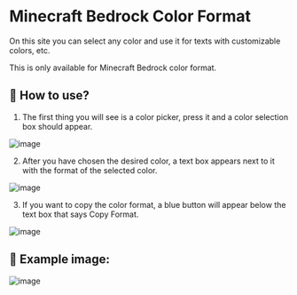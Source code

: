 # Minecraft Bedrock Color Format
On this site you can select any color and use it for texts with customizable colors, etc.

This is only available for Minecraft Bedrock color format.

## 🤔 How to use?
1. The first thing you will see is a color picker, press it and a color selection box should appear.

![image](https://github.com/user-attachments/assets/3ba993e8-aa16-44ad-a1bd-5cb23e8fadf9)

2. After you have chosen the desired color, a text box appears next to it with the format of the selected color.

![image](https://github.com/user-attachments/assets/22be861e-f1b5-429b-aa2f-0648995495bb)

3. If you want to copy the color format, a blue button will appear below the text box that says Copy Format.

![image](https://github.com/user-attachments/assets/b952fdd0-ba98-474c-8f4d-678c8ad4e728)

## 🔗 Example image:

![image](https://github.com/user-attachments/assets/b7293eb3-cf78-44aa-af31-8b510afe7b22)
